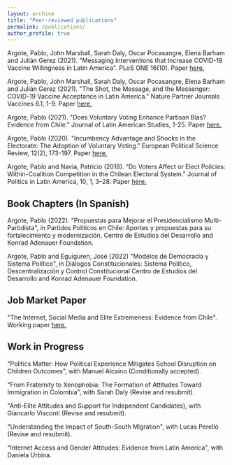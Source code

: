 ```yaml
---
layout: archive
title: "Peer-reviewed publications"
permalink: /publications/
author_profile: true
---
```


Argote, Pablo, John Marshall, Sarah Daly, Oscar Pocasangre, Elena Barham and Julián Gerez (2021).
"Messaging Interventions that Increase COVID-19 Vaccine Willingness in Latin America".  PLoS ONE 16(10). Paper [here.](https://github.com/pabloargote/pabloargote.github.io/blob/master/files/hesitancy_draft.pdf)

Argote, Pablo, John Marshall, Sarah Daly, Oscar Pocasangre, Elena Barham and Julián Gerez (2021).
"The Shot, the Message, and the Messenger: COVID-19 Vaccine Acceptance in Latin America."  Nature Partner Journals Vaccines 6.1, 1-9. Paper [here.](https://www.nature.com/articles/s41541-021-00380-x.epdf?sharing_token=DFKROPWaK32LiwMI3EbnxNRgN0jAjWel9jnR3ZoTv0NXwi43hFNbiJlbIemnlRXELBSYKX8R8QLIPgbIByc69N-eyIWucET41EwVTo2FqqYXn4vvJV_iPcs8Sc4HJPuHrUkQjpy1E1Ys04vUdX17zU7sxasbITrDQgSjQYkUUak%3D)

Argote, Pablo (2021). "Does Voluntary Voting Enhance Partisan Bias? Evidence from Chile." Journal
of Latin American Studies, 1-25. Paper [here.](https://www.cambridge.org/core/journals/journal-of-latin-american-studies/article/abs/does-voluntary-voting-enhance-partisan-bias-evidence-from-chile/677BC4681C351B6CC17D8EAB868513C6)

Argote, Pablo (2020). "Incumbency Advantage and Shocks in the Electorate: The Adoption of Voluntary
Voting." European Political Science Review, 12(2), 173-197. Paper [here.](https://www.cambridge.org/core/journals/european-political-science-review/article/incumbency-advantage-and-shocks-in-the-electorate-the-adoption-of-voluntary-voting/485A1D9F6387F30FE806B7B92CE1EF3B)

Argote, Pablo and Navia, Patricio (2018). “Do Voters Affect or Elect Policies: Within-Coalition Competition in the Chilean Electoral System." Journal of Politics in Latin America, 10, 1, 3–28. Paper [here.](https://journals.sagepub.com/doi/full/10.1177/1866802X1801000101)

## Book Chapters (In Spanish)

Argote, Pablo (2022). "Propuestas para Mejorar el Presidencialismo Multi-Partidista", in Partidos Políticos en Chile: Aportes y propuestas para su fortalecimiento y modernización, Centro de Estudios del Desarrollo and Konrad Adenauer Foundation.

Argote, Pablo and Eguiguren, José (2022) "Modelos de Democracia y Sistema Político", in Diálogos Constitucionales: Sistema Político, Descentralización y Control Constitucional Centro de Estudios del Desarrollo and Konrad Adenauer Foundation.

## Job Market Paper

"The Internet, Social Media and Elite Extremeness: Evidence from Chile". Working paper [here.](https://github.com/pabloargote/pabloargote.github.io/blob/master/files/jmp.pdf)

## Work in Progress

"Politics Matter: How Political Experience Mitigates School Disruption on Children Outcomes", with Manuel Alcaino (Conditionally accepted).

"From Fraternity to Xenophobia: The Formation of Attitudes Toward Immigration in Colombia", with Sarah Daly (Revise and resubmit).

"Anti-Elite Attitudes and Support for Independent Candidates), with Giancarlo Visconti (Revise and resubmit).

"Understanding the Impact of South-South Migration", with Lucas Perelló (Revise and resubmit).

“Internet Access and Gender Attitudes: Evidence from Latin America", with Daniela Urbina.
